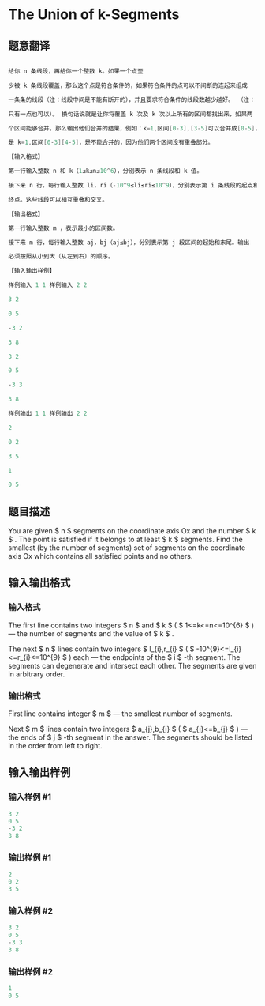 # The Union of k-Segments

## 题意翻译

```cpp

给你 n 条线段，再给你一个整数 k。如果一个点至

少被 k 条线段覆盖，那么这个点是符合条件的，如果符合条件的点可以不间断的连起来组成

一条条的线段（注：线段中间是不能有断开的），并且要求符合条件的线段数越少越好。 （注：

只有一点也可以）。 换句话说就是让你将覆盖 k 次及 k 次以上所有的区间都找出来，如果两

个区间能够合并，那么输出他们合并的结果，例如：k=1,区间[0-3],[3-5]可以合并成[0-5]，但

是 k=1,区间[0-3][4-5]，是不能合并的，因为他们两个区间没有重叠部分。

【输入格式】

第一行输入整数 n 和 k（1≤k≤n≤10^6），分别表示 n 条线段和 k 值。

接下来 n 行，每行输入整数 li，ri（-10^9≤li≤ri≤10^9），分别表示第 i 条线段的起点和

终点。这些线段可以相互重叠和交叉。

【输出格式】

第一行输入整数 m ，表示最小的区间数。

接下来 m 行，每行输入整数 aj，bj（aj≤bj），分别表示第 j 段区间的起始和末尾。输出

必须按照从小到大（从左到右）的顺序。

【输入输出样例】

样例输入 1 1 样例输入 2 2

3 2

0 5

-3 2

3 8

3 2

0 5

-3 3

3 8

样例输出 1 1 样例输出 2 2

2

0 2

3 5

1

0 5

```

## 题目描述

You are given $ n $ segments on the coordinate axis Ox and the number $ k $ . The point is satisfied if it belongs to at least $ k $ segments. Find the smallest (by the number of segments) set of segments on the coordinate axis Ox which contains all satisfied points and no others.

## 输入输出格式

### 输入格式

The first line contains two integers $ n $ and $ k $ ( $ 1<=k<=n<=10^{6} $ ) — the number of segments and the value of $ k $ .

The next $ n $ lines contain two integers $ l_{i},r_{i} $ ( $ -10^{9}<=l_{i}<=r_{i}<=10^{9} $ ) each — the endpoints of the $ i $ -th segment. The segments can degenerate and intersect each other. The segments are given in arbitrary order.

### 输出格式

First line contains integer $ m $ — the smallest number of segments.

Next $ m $ lines contain two integers $ a_{j},b_{j} $ ( $ a_{j}<=b_{j} $ ) — the ends of $ j $ -th segment in the answer. The segments should be listed in the order from left to right.

## 输入输出样例

### 输入样例 #1

```cpp
3 2
0 5
-3 2
3 8

```
### 输出样例 #1

```cpp
2
0 2
3 5

```
### 输入样例 #2

```cpp
3 2
0 5
-3 3
3 8

```
### 输出样例 #2

```cpp
1
0 5

```
